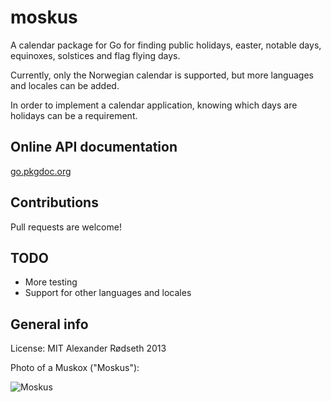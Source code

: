 moskus
======

A calendar package for Go for finding public holidays, easter, notable days, equinoxes, solstices and flag flying days.

Currently, only the Norwegian calendar is supported, but more languages and locales can be added.

In order to implement a calendar application, knowing which days are holidays can be a requirement.

Online API documentation
------------------------

[go.pkgdoc.org](http://go.pkgdoc.org/github.com/xyproto/moskus)


Contributions
-------------

Pull requests are welcome!


TODO
----

* More testing
* Support for other languages and locales

General info
------------

License: MIT
Alexander Rødseth 2013

Photo of a Muskox ("Moskus"):

![Moskus](http://upload.wikimedia.org/wikipedia/commons/thumb/e/ed/Ovibos_moschatus_qtl3.jpg/800px-Ovibos_moschatus_qtl3.jpg "Moskus")

